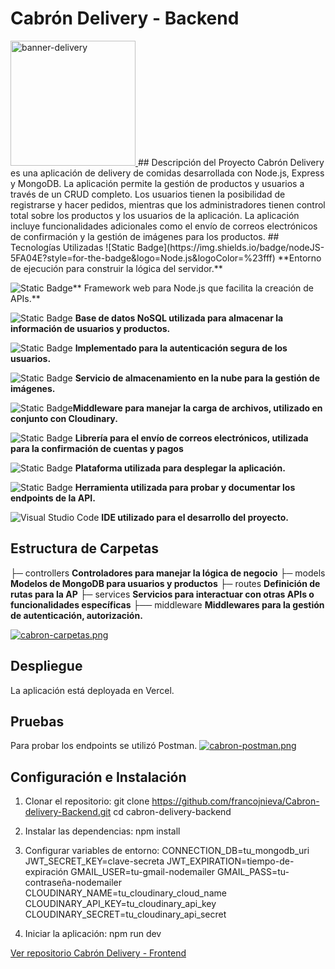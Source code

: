 # Cabrón Delivery - Backend
<a href="https://postimg.cc/D8H7Z3Tb">
  <img src="https://i.postimg.cc/kgXGT7Yw/banner-delivery.png" alt="banner-delivery" width="200"/>
</a>
## Descripción del Proyecto
Cabrón Delivery es una aplicación de delivery de comidas desarrollada con Node.js, Express y MongoDB. La aplicación permite la gestión de productos y usuarios a través de un CRUD completo. Los usuarios tienen la posibilidad de registrarse y hacer pedidos, mientras que los administradores tienen control total sobre los productos y los usuarios de la aplicación. La aplicación incluye funcionalidades adicionales como el envío de correos electrónicos de confirmación y la gestión de imágenes para los productos.
## Tecnologías Utilizadas
![Static Badge](https://img.shields.io/badge/nodeJS-5FA04E?style=for-the-badge&logo=Node.js&logoColor=%23fff) **Entorno de ejecución para construir la lógica del servidor.**

![Static Badge](https://img.shields.io/badge/express-000000?style=for-the-badge&logo=Express&logoColor=%23fff)** Framework web para Node.js que facilita la creación de APIs.**

![Static Badge](https://img.shields.io/badge/mongodb-47A248?style=for-the-badge&logo=MongoDB&logoColor=%23fff) **Base de datos NoSQL utilizada para almacenar la información de usuarios y productos.**

![Static Badge](https://img.shields.io/badge/JWT-000000?style=for-the-badge&logo=json%20web%20token) **Implementado para la autenticación segura de los usuarios.**

![Static Badge](https://img.shields.io/badge/Cloudinary-3448C5?style=for-the-badge&logo=cloudinary) **Servicio de almacenamiento en la nube para la gestión de imágenes.**

![Static Badge](https://img.shields.io/badge/Multer-F46519?style=for-the-badge&logo=multer)**Middleware para manejar la carga de archivos, utilizado en conjunto con Cloudinary.**

![Static Badge](https://img.shields.io/badge/Nodemailer-67C52A?style=for-the-badge&logo=nodemailer) **Librería para el envío de correos electrónicos, utilizada para la confirmación de cuentas y pagos**

![Static Badge](https://img.shields.io/badge/Vercel-000000?style=for-the-badge&logo=Vercel&logoColor=%23fff) **Plataforma utilizada para desplegar la aplicación.**

![Static Badge](https://img.shields.io/badge/postman-FF6C37?style=for-the-badge&logo=postman&logoColor=%23fff) **Herramienta utilizada para probar y documentar los endpoints de la API.**

![Visual Studio Code](https://img.shields.io/badge/Visual_Studio_Code-007ACC?style=for-the-badge&logo=visual-studio-code&logoColor=white) **IDE utilizado para el desarrollo del proyecto.**

## Estructura de Carpetas
├─ controllers   **Controladores para manejar la lógica de negocio**
├─ models         **Modelos de MongoDB para usuarios y productos**
├─ routes        **Definición de rutas para la AP**
├─ services      **Servicios para interactuar con otras APIs o funcionalidades específicas**
├── middleware   **Middlewares para la gestión de autenticación, autorización.**

[![cabron-carpetas.png](https://i.postimg.cc/HsmV7wQq/cabron-carpetas.png)](https://postimg.cc/K49Z6gpf)

## Despliegue
La aplicación está deployada en Vercel.
## Pruebas
Para probar los endpoints se utilizó Postman.
[![cabron-postman.png](https://i.postimg.cc/DfLSZjbQ/cabron-postman.png)](https://postimg.cc/Jt7rYQxt)

## Configuración e Instalación
1. Clonar el repositorio: 
git clone https://github.com/francojnieva/Cabron-delivery-Backend.git
cd cabron-delivery-backend

1. Instalar las dependencias: 
npm install

1. Configurar variables de entorno:
CONNECTION_DB=tu_mongodb_uri
JWT_SECRET_KEY=clave-secreta
JWT_EXPIRATION=tiempo-de-expiración
GMAIL_USER=tu-gmail-nodemailer
GMAIL_PASS=tu-contraseña-nodemailer
CLOUDINARY_NAME=tu_cloudinary_cloud_name
CLOUDINARY_API_KEY=tu_cloudinary_api_key
CLOUDINARY_SECRET=tu_cloudinary_api_secret

1. Iniciar la aplicación:
npm run dev

[Ver repositorio Cabrón Delivery - Frontend](http://https://github.com/francojnieva/Cabron-delivery-Frontend.git "Ver repositorio Cabrón Delivery Frontend")



